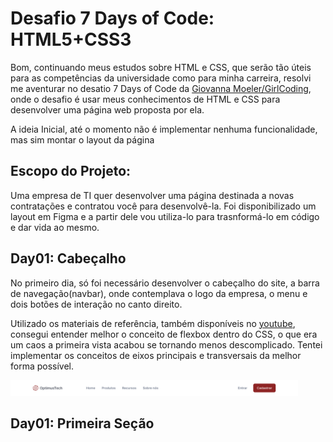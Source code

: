 # Desafio 7 Days of Code: HTML5+CSS3
Bom, continuando meus estudos sobre HTML e CSS, que serão tão úteis para as competências da universidade como para minha carreira, resolvi me aventurar no desatio 7 Days of Code da [Giovanna Moeler/GirlCoding](https://github.com/giovannamoeller), onde o desafio é usar meus conhecimentos de HTML e CSS para desenvolver uma página web proposta por ela.

A ideia Inicial, até o momento não é implementar nenhuma funcionalidade, mas sim montar o layout da página

## Escopo do Projeto:
Uma empresa de TI quer desenvolver uma página destinada a novas contratações e contratou você para desenvolvê-la. Foi disponibilizado um layout em Figma e a partir dele vou utiliza-lo para trasnformá-lo em código e dar vida ao mesmo.

## Day01: Cabeçalho
No primeiro dia, só foi necessário desenvolver o cabeçalho do site, a barra de navegação(navbar), onde contemplava o logo da empresa, o menu e dois botões de interação no canto direito.

Utilizado os materiais de referência, também disponíveis no [youtube](https://www.youtube.com/watch?v=tWWVgogdr98), consegui entender melhor o conceito de flexbox dentro do CSS, o que era um caos a primeira vista acabou se tornando menos descomplicado. Tentei implementar os conceitos de eixos principais e transversais da melhor forma possível.

<p>
    <img width="460" src="assets/toREADME/NavBar.png">
</p>

## Day01: Primeira Seção